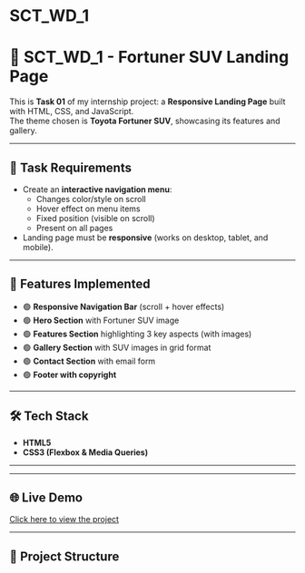 # SCT_WD_1
# 🚙 SCT_WD_1 - Fortuner SUV Landing Page  

This is **Task 01** of my internship project: a **Responsive Landing Page** built with HTML, CSS, and JavaScript.  
The theme chosen is **Toyota Fortuner SUV**, showcasing its features and gallery.

---

## 📌 Task Requirements
- Create an **interactive navigation menu**:
  - Changes color/style on scroll
  - Hover effect on menu items
  - Fixed position (visible on scroll)
  - Present on all pages  
- Landing page must be **responsive** (works on desktop, tablet, and mobile).  

---

## 🚀 Features Implemented
- 🟢 **Responsive Navigation Bar** (scroll + hover effects)  
- 🟢 **Hero Section** with Fortuner SUV image  
- 🟢 **Features Section** highlighting 3 key aspects (with images)  
- 🟢 **Gallery Section** with SUV images in grid format  
- 🟢 **Contact Section** with email form  
- 🟢 **Footer with copyright**  

---

## 🛠️ Tech Stack
- **HTML5**  
- **CSS3 (Flexbox & Media Queries)**  
  

---

---

## 🌐 Live Demo
[Click here to view the project](https://your-username.github.io/SCT_WD_1/)  

---

## 📂 Project Structure
